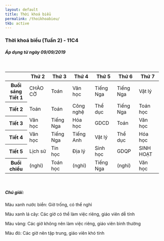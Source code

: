 ```yaml
---
layout: default
title: Thời khoá biểu
permalink: /thoikhoabieu/
tkb: active
---
```

<style>
.equilibrium{
  width: 100%;
  border: 1px solid #999;
  border-right: none;
  border-bottom: none;
  background-color: rgba(236,236,236,.5);
}

.equilibrium td{
    border-right: 1px solid #999;
    border-bottom: 1px solid #999;
}

.equilibrium td{
  position: relative;
  height: 200px;
}

.equilibrium .sup{
  display: block;
  position: relative;
  width: 50%;
  float: left;
  padding-bottom: 15%;
  line-height: 100%;
  text-align: center;
  z-index: 1;
}

.equilibrium .inf{
  display: block;
  position: relative;
  width: 50%;
  float: left;
  padding-top: 15%;
line-height: 100%;
  text-align: center;
  z-index: 1;
}

.equilibrium td::after{
  content: "";
  position: absolute;
  z-index: 0;
  top: 0;
  left: 0;
  width: 100%;
  height: 100%;
  background-color: rgba(218,218,218,.5);
  background-size: cover;
  clip-path: polygon(100% 0%, 0% 0%, 0% 100%);
}
    </style>
<h3><i class="far fa-calendar-alt"></i> Thời khoá biểu (Tuần 2) - 11C4</h3>
<h5>Áp dụng từ ngày 09/09/2019</h5>
<br/>
<table class="table table-bordered">
<thead>
    <tr class="table-active">
        <th class="table-light">
      </th>
        <th>Thứ 2</th>
        <th>Thứ 3</th>
        <th>Thứ 4</th>
        <th>Thứ 5</th>
        <th>Thứ 6</th>
        <th>Thứ 7</th>
    </tr>
</thead>
<tbody>
 <tr>
    <th class="table-active">Buổi sáng<br/>Tiết 1</th>
    <td class="table-success">CHÀO CỜ</td>
    <td class="table-warning">Toán</td>
    <td class="table-warning">Văn học</td>
    <td class="table-danger">Tiếng Nga</td>
    <td class="table-danger">Tiếng Nga</td>
    <td class="table-warning">Vật lý</td>
    </tr>
    <tr>
        <th class="table-active">Tiết 2</th>
        <td class="table-warning">Toán</td>
    <td class="table-warning">Toán</td>
    <td class="table-success">Công nghệ</td>
    <td class="table-info">Thể dục</td>
    <td class="table-danger">Tiếng Nga</td>
    <td class="table-warning">Toán học</td>
</tr>
<tr>
        <th class="table-active">Tiết 3</th>
        <td class="table-warning">Văn học</td>
    <td class="table-danger">Tiếng Nga</td>
    <td class="table-danger">Hóa học</td>
    <td class="table-info">GDCD</td>
    <td class="table-warning">Toán</td>
    <td class="table-warning">Văn học</td>
</tr>
<tr>
        <th class="table-active">Tiết 4</th>
        <td class="table-warning">Văn học</td>
    <td class="table-danger">Tiếng Nga</td>
    <td class="table-success">Tiếng Anh</td>
    <td class="table-warning">Vật lý</td>
    <td class="table-info">Thể dục</td>
    <td class="table-danger">Hóa học</td>
</tr>
<tr>
        <th class="table-active">Tiết 5</th>
        <td class="table-success">Lịch sử</td>
    <td class="table-success">Tin học</td>
    <td class="table-success">Địa lý</td>
    <td class="table-success">Sinh học</td>
    <td class="table-info">GDQP</td>
    <td class="table-info">SINH HOẠT</td>
</tr>
 <tr>
    <th class="table-active">Buổi chiều</th>
    <td class="table-info">(nghỉ)</td>
    <td class="table-warning">Toán học</td>
    <td class="table-info">(nghỉ)</td>
    <td class="table-danger">Tiếng Nga</td>
    <td class="table-info">(nghỉ)</td>
    <td class="table-warning">Văn học</td>
</tr>
</tbody>
</table>
<br/>
<h5><i class="fas fa-question-circle"></i> Chú giải:</h5>
<p><a class="text-info">Màu xanh nước biển:</a> Giờ trống, có thể nghỉ</p>
<p><a class="text-success">Màu xanh lá cây:</a> Các giờ có thể làm việc riêng, giáo viên dễ tính
</p>
<p><a class="text-warning">Màu vàng:</a> Các giờ không nên làm việc riêng, giáo viên bình thường</p>
<p><a class="text-danger">Màu đỏ:</a> Các giờ nên tập trung, giáo viên khó tính</p>
